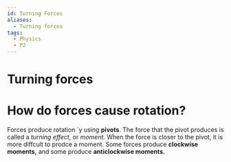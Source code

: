 ```yaml
---
id: Turning Forces
aliases:
  - Turning forces
tags:
  - Physics
  - P2
---
```


# Turning forces

# How do forces cause rotation?

Forces produce rotation `y using **pivots**. The force that the pivot produces is called a *turning effect,* or *moment.* When the force is closer to the pivot, it is more diffcult to prodce a moment. Some forces produce **clockwise moments,** and some produce **anticlockwise moments.** 


